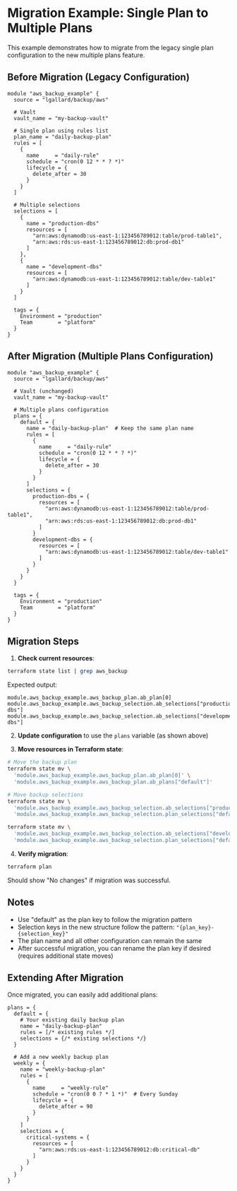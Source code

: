 # Migration Example: Single Plan to Multiple Plans

This example demonstrates how to migrate from the legacy single plan configuration to the new multiple plans feature.

## Before Migration (Legacy Configuration)

```hcl
module "aws_backup_example" {
  source = "lgallard/backup/aws"
  
  # Vault
  vault_name = "my-backup-vault"
  
  # Single plan using rules list
  plan_name = "daily-backup-plan"
  rules = [
    {
      name     = "daily-rule"
      schedule = "cron(0 12 * * ? *)"
      lifecycle = {
        delete_after = 30
      }
    }
  ]
  
  # Multiple selections
  selections = [
    {
      name = "production-dbs"
      resources = [
        "arn:aws:dynamodb:us-east-1:123456789012:table/prod-table1",
        "arn:aws:rds:us-east-1:123456789012:db:prod-db1"
      ]
    },
    {
      name = "development-dbs"
      resources = [
        "arn:aws:dynamodb:us-east-1:123456789012:table/dev-table1"
      ]
    }
  ]
  
  tags = {
    Environment = "production"
    Team        = "platform"
  }
}
```

## After Migration (Multiple Plans Configuration)

```hcl
module "aws_backup_example" {
  source = "lgallard/backup/aws"
  
  # Vault (unchanged)
  vault_name = "my-backup-vault"
  
  # Multiple plans configuration
  plans = {
    default = {
      name = "daily-backup-plan"  # Keep the same plan name
      rules = [
        {
          name     = "daily-rule"
          schedule = "cron(0 12 * * ? *)"
          lifecycle = {
            delete_after = 30
          }
        }
      ]
      selections = {
        production-dbs = {
          resources = [
            "arn:aws:dynamodb:us-east-1:123456789012:table/prod-table1",
            "arn:aws:rds:us-east-1:123456789012:db:prod-db1"
          ]
        }
        development-dbs = {
          resources = [
            "arn:aws:dynamodb:us-east-1:123456789012:table/dev-table1"
          ]
        }
      }
    }
  }
  
  tags = {
    Environment = "production"
    Team        = "platform"
  }
}
```

## Migration Steps

1. **Check current resources**:
```bash
terraform state list | grep aws_backup
```
Expected output:
```
module.aws_backup_example.aws_backup_plan.ab_plan[0]
module.aws_backup_example.aws_backup_selection.ab_selections["production-dbs"]
module.aws_backup_example.aws_backup_selection.ab_selections["development-dbs"]
```

2. **Update configuration** to use the `plans` variable (as shown above)

3. **Move resources in Terraform state**:
```bash
# Move the backup plan
terraform state mv \
  'module.aws_backup_example.aws_backup_plan.ab_plan[0]' \
  'module.aws_backup_example.aws_backup_plan.ab_plans["default"]'

# Move backup selections
terraform state mv \
  'module.aws_backup_example.aws_backup_selection.ab_selections["production-dbs"]' \
  'module.aws_backup_example.aws_backup_selection.plan_selections["default-production-dbs"]'

terraform state mv \
  'module.aws_backup_example.aws_backup_selection.ab_selections["development-dbs"]' \
  'module.aws_backup_example.aws_backup_selection.plan_selections["default-development-dbs"]'
```

4. **Verify migration**:
```bash
terraform plan
```
Should show "No changes" if migration was successful.

## Notes

- Use "default" as the plan key to follow the migration pattern
- Selection keys in the new structure follow the pattern: `"{plan_key}-{selection_key}"`
- The plan name and all other configuration can remain the same
- After successful migration, you can rename the plan key if desired (requires additional state moves)

## Extending After Migration

Once migrated, you can easily add additional plans:

```hcl
plans = {
  default = {
    # Your existing daily backup plan
    name = "daily-backup-plan"
    rules = [/* existing rules */]
    selections = {/* existing selections */}
  }
  
  # Add a new weekly backup plan
  weekly = {
    name = "weekly-backup-plan"
    rules = [
      {
        name     = "weekly-rule"
        schedule = "cron(0 0 ? * 1 *)"  # Every Sunday
        lifecycle = {
          delete_after = 90
        }
      }
    ]
    selections = {
      critical-systems = {
        resources = [
          "arn:aws:rds:us-east-1:123456789012:db:critical-db"
        ]
      }
    }
  }
}
```